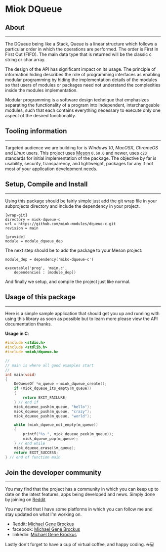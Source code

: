 # Miok DQueue

## About

* * *

The DQueue being like a Stack, Queue is a linear structure which follows a
particular order in which the operations are performed. The order is First
In First Out (FIFO). The main data type that is returned will be the classic
c string or char array.

The design of the API has significant impact on its usage. The principle of
information hiding describes the role of programming interfaces as enabling
modular programming by hiding the implementation details of the modules so that
users of modules or packages need not understand the complexities inside the
modules implementation.

Modular programming is a software design technique that emphasizes separating
the functionality of a program into independent, interchangeable modules, such
that each contains everything necessary to execute only one aspect of the
desired functionality.

## Tooling information

* * *

Targeted audience we are building for is *Windows 10*, *MacOSX*, *ChromeOS*
and *Linux* users. This project uses [Meson](https://mesonbuild.com/) `0.60.0`
and newer, uses `c23` standards for initial implementation of the package. The
objective by far is usability, security, transparency, and lightweight, packages
for any if not most of your application development needs.

## Setup, Compile and Install

* * *

Using this package should be fairly simple just add the git wrap file
in your subprojects directory and include the dependency in your project.

```console
[wrap-git]
directory = miok-dqueue-c
url = https://github.com/miok-modules/dqueue-c.git
revision = main

[provide]
module = module_dqueue_dep
```


The next step should be to add the package to your Meson project:

```meson
module_dep = dependency('miko-dqueue-c')

executable('prog', 'main.c',
    dependencies : [module_dep])

```

And finally we setup, and compile the project just like normal.

## Usage of this package

* * *

Here is a simple sample application that should get you up and
running with using this library as soon as possible but to learn
more please view the API documentation thanks.

**Usage in C**:

```c
#include <stdio.h>
#include <stdlib.h>
#include <miok/dqueue.h>

//
// main is where all good examples start
//
int main(void)
{
    DeQueueOf *m_queue = miok_dqueue_create();
    if (miok_dqueue_its_empty(m_queue))
    {
        return EXIT_FAILURE;
    } // end if
    miok_dqueue_push(m_queue, "hello");
    miok_dqueue_push(m_queue, "crazy");
    miok_dqueue_push(m_queue, "world");

    while (miok_dqueue_not_empty(m_queue))
    {
        printf("%s ", miok_dqueue_peek(m_queue));
        miok_dqueue_pop(m_queue);
    } // end while
    miok_dqueue_erase(&m_queue);
    return EXIT_SUCCESS;
} // end of function main

```

## Join the developer community

* * *

You may find that the project has a community in which you
can keep up to date on the latest features, apps being developed and news. Simply done by
joining on [Reddit](https://www.reddit.com/r/miok/)

You may find that I have some platforms in which you can follow me and stay updated on what I’m working on.

- Reddit: [Michael Gene Brockus](https://www.reddit.com/u/Native_Oklatopian)
- facebook: [Michael Gene Brockus](https://michaelbrockus.medium.com/)
- linkedin: [Michael Gene Brockus](https://www.linkedin.com/in/michael-brockus)

Lastly don't forget to have a cup of virtual coffee, and happy coding. ☕💻
